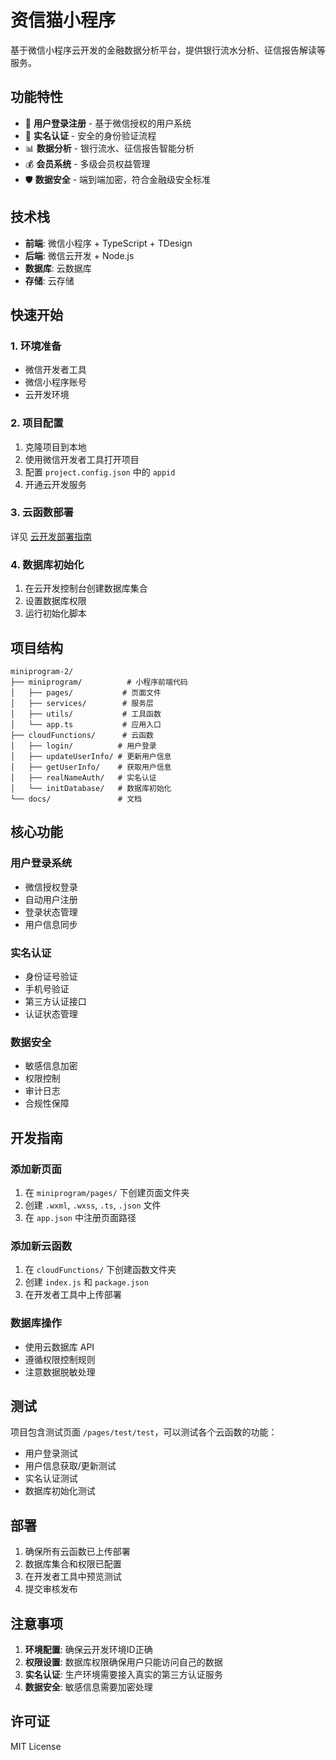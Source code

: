 # 资信猫小程序

基于微信小程序云开发的金融数据分析平台，提供银行流水分析、征信报告解读等服务。

## 功能特性

- 🔐 **用户登录注册** - 基于微信授权的用户系统
- 👤 **实名认证** - 安全的身份验证流程
- 📊 **数据分析** - 银行流水、征信报告智能分析
- 💰 **会员系统** - 多级会员权益管理
- 🛡️ **数据安全** - 端到端加密，符合金融级安全标准

## 技术栈

- **前端**: 微信小程序 + TypeScript + TDesign
- **后端**: 微信云开发 + Node.js
- **数据库**: 云数据库
- **存储**: 云存储

## 快速开始

### 1. 环境准备

- 微信开发者工具
- 微信小程序账号
- 云开发环境

### 2. 项目配置

1. 克隆项目到本地
2. 使用微信开发者工具打开项目
3. 配置 `project.config.json` 中的 `appid`
4. 开通云开发服务

### 3. 云函数部署

详见 [云开发部署指南](./docs/云开发部署指南.md)

### 4. 数据库初始化

1. 在云开发控制台创建数据库集合
2. 设置数据库权限
3. 运行初始化脚本

## 项目结构

```
miniprogram-2/
├── miniprogram/          # 小程序前端代码
│   ├── pages/           # 页面文件
│   ├── services/        # 服务层
│   ├── utils/           # 工具函数
│   └── app.ts           # 应用入口
├── cloudFunctions/      # 云函数
│   ├── login/          # 用户登录
│   ├── updateUserInfo/ # 更新用户信息
│   ├── getUserInfo/    # 获取用户信息
│   ├── realNameAuth/   # 实名认证
│   └── initDatabase/   # 数据库初始化
└── docs/               # 文档
```

## 核心功能

### 用户登录系统

- 微信授权登录
- 自动用户注册
- 登录状态管理
- 用户信息同步

### 实名认证

- 身份证号验证
- 手机号验证
- 第三方认证接口
- 认证状态管理

### 数据安全

- 敏感信息加密
- 权限控制
- 审计日志
- 合规性保障

## 开发指南

### 添加新页面

1. 在 `miniprogram/pages/` 下创建页面文件夹
2. 创建 `.wxml`, `.wxss`, `.ts`, `.json` 文件
3. 在 `app.json` 中注册页面路径

### 添加新云函数

1. 在 `cloudFunctions/` 下创建函数文件夹
2. 创建 `index.js` 和 `package.json`
3. 在开发者工具中上传部署

### 数据库操作

- 使用云数据库 API
- 遵循权限控制规则
- 注意数据脱敏处理

## 测试

项目包含测试页面 `/pages/test/test`，可以测试各个云函数的功能：

- 用户登录测试
- 用户信息获取/更新测试
- 实名认证测试
- 数据库初始化测试

## 部署

1. 确保所有云函数已上传部署
2. 数据库集合和权限已配置
3. 在开发者工具中预览测试
4. 提交审核发布

## 注意事项

1. **环境配置**: 确保云开发环境ID正确
2. **权限设置**: 数据库权限确保用户只能访问自己的数据
3. **实名认证**: 生产环境需要接入真实的第三方认证服务
4. **数据安全**: 敏感信息需要加密处理

## 许可证

MIT License
